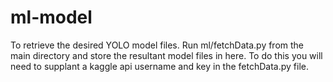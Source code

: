 # ml-model
To retrieve the desired YOLO model files. Run ml/fetchData.py from the main directory and store the resultant model files in here. To do this you will need to supplant a kaggle api username and key in the fetchData.py file.